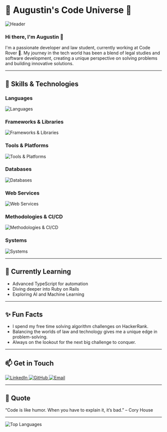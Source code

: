 # 🌟 Augustin's Code Universe 🌟

![Header](https://your-header-image-url.com)

### Hi there, I'm Augustin 👋

I'm a passionate developer and law student, currently working at Code Rover 🚀. My journey in the tech world has been a blend of legal studies and software development, creating a unique perspective on solving problems and building innovative solutions.

---

## 🚀 Skills & Technologies

### Languages
<div align="start">
  <img src="https://skillicons.dev/icons?i=javascript,typescript,java,php,html,css,sql,java,ruby,bash" alt="Languages" />
</div>

### Frameworks & Libraries
<div align="start">
  <img src="https://skillicons.dev/icons?i=react,reactnative,nextjs,nestjs,spring,vue,symfony,laravel,elasticsearch" alt="Frameworks & Libraries" />
</div>

### Tools & Platforms
<div align="start">
  <img src="https://skillicons.dev/icons?i=nodejs,docker,git,github,yarn,phpstorm,vscode,postman,intellijidea" alt="Tools & Platforms" />
</div>

### Databases
<div align="start">
  <img src="https://skillicons.dev/icons?i=oracle,mysql,postgres,mongodb" alt="Databases" />
</div>

### Web Services
<div align="start">
  <img src="https://skillicons.dev/icons?i=rest,graphql,soap" alt="Web Services" />
</div>

### Methodologies & CI/CD
<div align="start">
  <img src="https://skillicons.dev/icons?i=agile,jenkins" alt="Methodologies & CI/CD" />
</div>

### Systems
<div align="start">
  <img src="https://skillicons.dev/icons?i=linux,windows" alt="Systems" />
</div>

---

## 🌱 Currently Learning

- Advanced TypeScript for automation
- Diving deeper into Ruby on Rails
- Exploring AI and Machine Learning

---

## ✨ Fun Facts

- I spend my free time solving algorithm challenges on HackerRank.
- Balancing the worlds of law and technology gives me a unique edge in problem-solving.
- Always on the lookout for the next big challenge to conquer.

---

## 📫 Get in Touch

<div align="start">
  <a href="https://www.linkedin.com/in/jean-jacques-augustin">
    <img src="https://img.shields.io/badge/LinkedIn-%230077B5.svg?&style=for-the-badge&logo=linkedin&logoColor=white" alt="LinkedIn"/>
  </a>
  <a href="https://github.com/Jean-Jacques-Augustin">
    <img src="https://img.shields.io/badge/GitHub-%2312100E.svg?&style=for-the-badge&logo=github&logoColor=white" alt="GitHub"/>
  </a>
  <a href="mailto:rjja@outlook.fr">
    <img src="https://img.shields.io/badge/Email-%23D14836.svg?&style=for-the-badge&logo=gmail&logoColor=white" alt="Email"/>
  </a>
</div>

---

## 💬 Quote

“Code is like humor. When you have to explain it, it’s bad.” – Cory House

---

<div align="start">
  <img src="https://github-readme-stats.vercel.app/api/top-langs/?username=Jean-Jacques-Augustin&layout=compact&theme=radical" alt="Top Languages"/>
</div>

